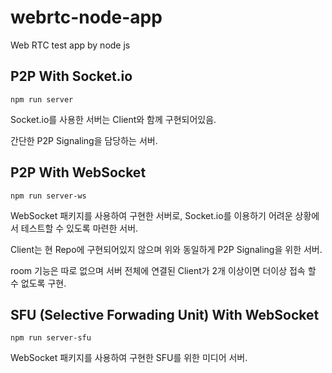 # webrtc-node-app
Web RTC test app by node js

## P2P With Socket.io

```
npm run server
```

Socket.io를 사용한 서버는 Client와 함께 구현되어있음.

간단한 P2P Signaling을 담당하는 서버.

## P2P With WebSocket

```
npm run server-ws
```

WebSocket 패키지를 사용하여 구현한 서버로, Socket.io를 이용하기 어려운 상황에서 테스트할 수 있도록 마련한 서버.

Client는 현 Repo에 구현되어있지 않으며 위와 동일하게 P2P Signaling을 위한 서버.

room 기능은 따로 없으며 서버 전체에 연결된 Client가 2개 이상이면 더이상 접속 할 수 없도록 구현.

## SFU (Selective Forwading Unit) With WebSocket

```
npm run server-sfu
```

WebSocket 패키지를 사용하여 구현한 SFU를 위한 미디어 서버.
